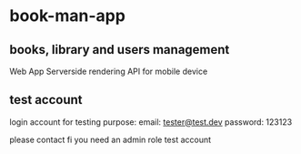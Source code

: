 # book-man-app

## books, library and users management

Web App
Serverside rendering
API for mobile device

## test account
login account for testing purpose:
email: tester@test.dev
password: 123123

please contact fi you need an admin role test account
